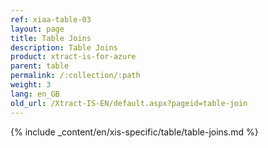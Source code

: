 ```yaml
---
ref: xiaa-table-03
layout: page
title: Table Joins
description: Table Joins
product: xtract-is-for-azure
parent: table
permalink: /:collection/:path
weight: 3
lang: en_GB
old_url: /Xtract-IS-EN/default.aspx?pageid=table-join
---
```

{% include _content/en/xis-specific/table/table-joins.md %}
